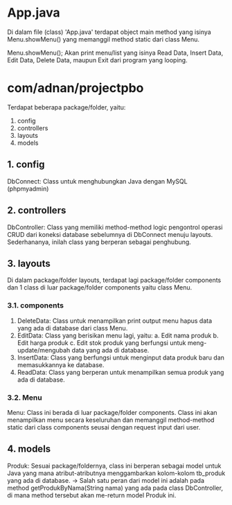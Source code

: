 # App.java

Di dalam file (class) 'App.java' terdapat object main method yang isinya
Menu.showMenu() yang memanggil method static dari class Menu.

Menu.showMenu();
Akan print menu/list yang isinya Read Data, Insert Data, Edit Data,
Delete Data, maupun Exit dari program yang looping.

# com/adnan/projectpbo

Terdapat beberapa package/folder, yaitu:

1. config
2. controllers
3. layouts
4. models

## 1. config

DbConnect: Class untuk menghubungkan Java dengan MySQL (phpmyadmin)

## 2. controllers

DbController: Class yang memiliki method-method logic pengontrol operasi
CRUD dari koneksi database sebelumnya di DbConnect menuju layouts.
Sederhananya, inilah class yang berperan sebagai penghubung.

## 3. layouts

Di dalam package/folder layouts, terdapat lagi package/folder components
dan 1 class di luar package/folder components yaitu class Menu.

### 3.1. components

1. DeleteData: Class untuk menampilkan print output menu hapus data
   yang ada di database dari class Menu.
2. EditData: Class yang berisikan menu lagi, yaitu:
   a. Edit nama produk
   b. Edit harga produk
   c. Edit stok produk
   yang berfungsi untuk meng-update/mengubah data yang ada di database.
3. InsertData: Class yang berfungsi untuk menginput data produk baru
   dan memasukkannya ke database.
4. ReadData: Class yang berperan untuk menampilkan semua produk yang
   ada di database.

### 3.2. Menu

Menu: Class ini berada di luar package/folder components. Class ini akan
menampilkan menu secara keseluruhan dan memanggil method-method static
dari class components seusai dengan request input dari user.

## 4. models

Produk: Sesuai package/foldernya, class ini berperan sebagai model untuk Java
yang mana atribut-atributnya menggambarkan kolom-kolom tb_produk yang ada
di database.
-> Salah satu peran dari model ini adalah pada method
getProdukByNama(String nama) yang ada pada class DbController,
di mana method tersebut akan me-return model Produk ini.
